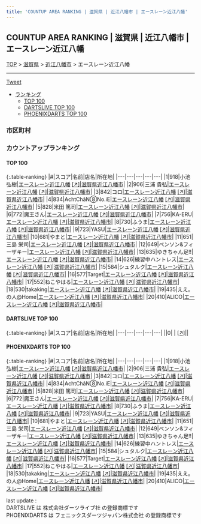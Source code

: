 ```yaml
---
title: 'COUNTUP AREA RANKING | 滋賀県 | 近江八幡市 | エースレーン近江八幡'
---
```

## COUNTUP AREA RANKING | 滋賀県 | 近江八幡市 | エースレーン近江八幡

[TOP](/darts/rank/) > [滋賀県](/darts/rank/滋賀県/) > [近江八幡市](/darts/rank/滋賀県/近江八幡市/) > エースレーン近江八幡

___

<a href="https://twitter.com/share?ref_src=twsrc%5Etfw" data-text="COUNTUP AREA RANKING | 滋賀県近江八幡市エースレーン近江八幡" class="twitter-share-button" data-hashtags="DARTSLIVE,PHOENIXDARTS,darts,ダーツ" data-show-count="false">Tweet</a>

* [ランキング](#カウントアップランキング)
    * [TOP 100](#top-100)
    * [DARTSLIVE TOP 100](#dartslive-top-100)
    * [PHOENIXDARTS TOP 100](#phoenixdarts-top-100)

### 市区町村

<ul>

</ul>

### カウントアップランキング

#### TOP 100



{:.table-ranking}
|#|スコア|名前|店名|所在地|
|---|---|---|---|---|
|1|918|<span class="rank-name-pd"><span class="pro-icon-pd"></span>小池 弘樹</span>|<a href="/darts/rank/shops/9526.html">エースレーン近江八幡</a> <a href="https://vs.phoenixdarts.com/jp/shop/shopDetailInfo/s_9526?s_seq=9526">[↗]</a>|<a href="/darts/rank/滋賀県/近江八幡市">滋賀県近江八幡市</a>|
|2|906|<span class="rank-name-pd"><span class="pro-icon-pd"></span>三浦 貴弘</span>|<a href="/darts/rank/shops/9526.html">エースレーン近江八幡</a> <a href="https://vs.phoenixdarts.com/jp/shop/shopDetailInfo/s_9526?s_seq=9526">[↗]</a>|<a href="/darts/rank/滋賀県/近江八幡市">滋賀県近江八幡市</a>|
|3|842|<span class="rank-name-pd">コロ</span>|<a href="/darts/rank/shops/9526.html">エースレーン近江八幡</a> <a href="https://vs.phoenixdarts.com/jp/shop/shopDetailInfo/s_9526?s_seq=9526">[↗]</a>|<a href="/darts/rank/滋賀県/近江八幡市">滋賀県近江八幡市</a>|
|4|834|<span class="rank-name-pd">AchtChâN⑧No.iE</span>|<a href="/darts/rank/shops/9526.html">エースレーン近江八幡</a> <a href="https://vs.phoenixdarts.com/jp/shop/shopDetailInfo/s_9526?s_seq=9526">[↗]</a>|<a href="/darts/rank/滋賀県/近江八幡市">滋賀県近江八幡市</a>|
|5|828|<span class="rank-name-pd"><span class="pro-icon-pd"></span>米田 篤司</span>|<a href="/darts/rank/shops/9526.html">エースレーン近江八幡</a> <a href="https://vs.phoenixdarts.com/jp/shop/shopDetailInfo/s_9526?s_seq=9526">[↗]</a>|<a href="/darts/rank/滋賀県/近江八幡市">滋賀県近江八幡市</a>|
|6|772|<span class="rank-name-pd">魔王さん</span>|<a href="/darts/rank/shops/9526.html">エースレーン近江八幡</a> <a href="https://vs.phoenixdarts.com/jp/shop/shopDetailInfo/s_9526?s_seq=9526">[↗]</a>|<a href="/darts/rank/滋賀県/近江八幡市">滋賀県近江八幡市</a>|
|7|756|<span class="rank-name-pd">KA-ERU</span>|<a href="/darts/rank/shops/9526.html">エースレーン近江八幡</a> <a href="https://vs.phoenixdarts.com/jp/shop/shopDetailInfo/s_9526?s_seq=9526">[↗]</a>|<a href="/darts/rank/滋賀県/近江八幡市">滋賀県近江八幡市</a>|
|8|730|<span class="rank-name-pd">ふうま</span>|<a href="/darts/rank/shops/9526.html">エースレーン近江八幡</a> <a href="https://vs.phoenixdarts.com/jp/shop/shopDetailInfo/s_9526?s_seq=9526">[↗]</a>|<a href="/darts/rank/滋賀県/近江八幡市">滋賀県近江八幡市</a>|
|9|723|<span class="rank-name-pd">YASU</span>|<a href="/darts/rank/shops/9526.html">エースレーン近江八幡</a> <a href="https://vs.phoenixdarts.com/jp/shop/shopDetailInfo/s_9526?s_seq=9526">[↗]</a>|<a href="/darts/rank/滋賀県/近江八幡市">滋賀県近江八幡市</a>|
|10|681|<span class="rank-name-pd">やまと</span>|<a href="/darts/rank/shops/9526.html">エースレーン近江八幡</a> <a href="https://vs.phoenixdarts.com/jp/shop/shopDetailInfo/s_9526?s_seq=9526">[↗]</a>|<a href="/darts/rank/滋賀県/近江八幡市">滋賀県近江八幡市</a>|
|11|651|<span class="rank-name-pd">三島 栄司</span>|<a href="/darts/rank/shops/9526.html">エースレーン近江八幡</a> <a href="https://vs.phoenixdarts.com/jp/shop/shopDetailInfo/s_9526?s_seq=9526">[↗]</a>|<a href="/darts/rank/滋賀県/近江八幡市">滋賀県近江八幡市</a>|
|12|649|<span class="rank-name-pd">ベンソン&amp;フィーザキー</span>|<a href="/darts/rank/shops/9526.html">エースレーン近江八幡</a> <a href="https://vs.phoenixdarts.com/jp/shop/shopDetailInfo/s_9526?s_seq=9526">[↗]</a>|<a href="/darts/rank/滋賀県/近江八幡市">滋賀県近江八幡市</a>|
|13|635|<span class="rank-name-pd">ゆきちゃん足‼</span>|<a href="/darts/rank/shops/9526.html">エースレーン近江八幡</a> <a href="https://vs.phoenixdarts.com/jp/shop/shopDetailInfo/s_9526?s_seq=9526">[↗]</a>|<a href="/darts/rank/滋賀県/近江八幡市">滋賀県近江八幡市</a>|
|14|626|<span class="rank-name-pd">練習中ハントレス</span>|<a href="/darts/rank/shops/9526.html">エースレーン近江八幡</a> <a href="https://vs.phoenixdarts.com/jp/shop/shopDetailInfo/s_9526?s_seq=9526">[↗]</a>|<a href="/darts/rank/滋賀県/近江八幡市">滋賀県近江八幡市</a>|
|15|584|<span class="rank-name-pd">シュタルク</span>|<a href="/darts/rank/shops/9526.html">エースレーン近江八幡</a> <a href="https://vs.phoenixdarts.com/jp/shop/shopDetailInfo/s_9526?s_seq=9526">[↗]</a>|<a href="/darts/rank/滋賀県/近江八幡市">滋賀県近江八幡市</a>|
|16|577|<span class="rank-name-pd">Target</span>|<a href="/darts/rank/shops/9526.html">エースレーン近江八幡</a> <a href="https://vs.phoenixdarts.com/jp/shop/shopDetailInfo/s_9526?s_seq=9526">[↗]</a>|<a href="/darts/rank/滋賀県/近江八幡市">滋賀県近江八幡市</a>|
|17|552|<span class="rank-name-pd">ねこやはる</span>|<a href="/darts/rank/shops/9526.html">エースレーン近江八幡</a> <a href="https://vs.phoenixdarts.com/jp/shop/shopDetailInfo/s_9526?s_seq=9526">[↗]</a>|<a href="/darts/rank/滋賀県/近江八幡市">滋賀県近江八幡市</a>|
|18|530|<span class="rank-name-pd">takaking</span>|<a href="/darts/rank/shops/9526.html">エースレーン近江八幡</a> <a href="https://vs.phoenixdarts.com/jp/shop/shopDetailInfo/s_9526?s_seq=9526">[↗]</a>|<a href="/darts/rank/滋賀県/近江八幡市">滋賀県近江八幡市</a>|
|19|435|<span class="rank-name-pd">ええ。の人@Home</span>|<a href="/darts/rank/shops/9526.html">エースレーン近江八幡</a> <a href="https://vs.phoenixdarts.com/jp/shop/shopDetailInfo/s_9526?s_seq=9526">[↗]</a>|<a href="/darts/rank/滋賀県/近江八幡市">滋賀県近江八幡市</a>|
|20|410|<span class="rank-name-pd">ALICO</span>|<a href="/darts/rank/shops/9526.html">エースレーン近江八幡</a> <a href="https://vs.phoenixdarts.com/jp/shop/shopDetailInfo/s_9526?s_seq=9526">[↗]</a>|<a href="/darts/rank/滋賀県/近江八幡市">滋賀県近江八幡市</a>|


#### DARTSLIVE TOP 100



{:.table-ranking}
|#|スコア|名前|店名|所在地|
|---|---|---|---|---|
||0|<span class="rank-name-dl"> </span>|<a href="/darts/rank/shops/.html"></a> <a href="">[↗]</a>|<a href="/darts/rank//"></a>|


#### PHOENIXDARTS TOP 100



{:.table-ranking}
|#|スコア|名前|店名|所在地|
|---|---|---|---|---|
|1|918|<span class="rank-name-pd"><span class="pro-icon-pd"></span>小池 弘樹</span>|<a href="/darts/rank/shops/9526.html">エースレーン近江八幡</a> <a href="https://vs.phoenixdarts.com/jp/shop/shopDetailInfo/s_9526?s_seq=9526">[↗]</a>|<a href="/darts/rank/滋賀県/近江八幡市">滋賀県近江八幡市</a>|
|2|906|<span class="rank-name-pd"><span class="pro-icon-pd"></span>三浦 貴弘</span>|<a href="/darts/rank/shops/9526.html">エースレーン近江八幡</a> <a href="https://vs.phoenixdarts.com/jp/shop/shopDetailInfo/s_9526?s_seq=9526">[↗]</a>|<a href="/darts/rank/滋賀県/近江八幡市">滋賀県近江八幡市</a>|
|3|842|<span class="rank-name-pd">コロ</span>|<a href="/darts/rank/shops/9526.html">エースレーン近江八幡</a> <a href="https://vs.phoenixdarts.com/jp/shop/shopDetailInfo/s_9526?s_seq=9526">[↗]</a>|<a href="/darts/rank/滋賀県/近江八幡市">滋賀県近江八幡市</a>|
|4|834|<span class="rank-name-pd">AchtChâN⑧No.iE</span>|<a href="/darts/rank/shops/9526.html">エースレーン近江八幡</a> <a href="https://vs.phoenixdarts.com/jp/shop/shopDetailInfo/s_9526?s_seq=9526">[↗]</a>|<a href="/darts/rank/滋賀県/近江八幡市">滋賀県近江八幡市</a>|
|5|828|<span class="rank-name-pd"><span class="pro-icon-pd"></span>米田 篤司</span>|<a href="/darts/rank/shops/9526.html">エースレーン近江八幡</a> <a href="https://vs.phoenixdarts.com/jp/shop/shopDetailInfo/s_9526?s_seq=9526">[↗]</a>|<a href="/darts/rank/滋賀県/近江八幡市">滋賀県近江八幡市</a>|
|6|772|<span class="rank-name-pd">魔王さん</span>|<a href="/darts/rank/shops/9526.html">エースレーン近江八幡</a> <a href="https://vs.phoenixdarts.com/jp/shop/shopDetailInfo/s_9526?s_seq=9526">[↗]</a>|<a href="/darts/rank/滋賀県/近江八幡市">滋賀県近江八幡市</a>|
|7|756|<span class="rank-name-pd">KA-ERU</span>|<a href="/darts/rank/shops/9526.html">エースレーン近江八幡</a> <a href="https://vs.phoenixdarts.com/jp/shop/shopDetailInfo/s_9526?s_seq=9526">[↗]</a>|<a href="/darts/rank/滋賀県/近江八幡市">滋賀県近江八幡市</a>|
|8|730|<span class="rank-name-pd">ふうま</span>|<a href="/darts/rank/shops/9526.html">エースレーン近江八幡</a> <a href="https://vs.phoenixdarts.com/jp/shop/shopDetailInfo/s_9526?s_seq=9526">[↗]</a>|<a href="/darts/rank/滋賀県/近江八幡市">滋賀県近江八幡市</a>|
|9|723|<span class="rank-name-pd">YASU</span>|<a href="/darts/rank/shops/9526.html">エースレーン近江八幡</a> <a href="https://vs.phoenixdarts.com/jp/shop/shopDetailInfo/s_9526?s_seq=9526">[↗]</a>|<a href="/darts/rank/滋賀県/近江八幡市">滋賀県近江八幡市</a>|
|10|681|<span class="rank-name-pd">やまと</span>|<a href="/darts/rank/shops/9526.html">エースレーン近江八幡</a> <a href="https://vs.phoenixdarts.com/jp/shop/shopDetailInfo/s_9526?s_seq=9526">[↗]</a>|<a href="/darts/rank/滋賀県/近江八幡市">滋賀県近江八幡市</a>|
|11|651|<span class="rank-name-pd">三島 栄司</span>|<a href="/darts/rank/shops/9526.html">エースレーン近江八幡</a> <a href="https://vs.phoenixdarts.com/jp/shop/shopDetailInfo/s_9526?s_seq=9526">[↗]</a>|<a href="/darts/rank/滋賀県/近江八幡市">滋賀県近江八幡市</a>|
|12|649|<span class="rank-name-pd">ベンソン&amp;フィーザキー</span>|<a href="/darts/rank/shops/9526.html">エースレーン近江八幡</a> <a href="https://vs.phoenixdarts.com/jp/shop/shopDetailInfo/s_9526?s_seq=9526">[↗]</a>|<a href="/darts/rank/滋賀県/近江八幡市">滋賀県近江八幡市</a>|
|13|635|<span class="rank-name-pd">ゆきちゃん足‼</span>|<a href="/darts/rank/shops/9526.html">エースレーン近江八幡</a> <a href="https://vs.phoenixdarts.com/jp/shop/shopDetailInfo/s_9526?s_seq=9526">[↗]</a>|<a href="/darts/rank/滋賀県/近江八幡市">滋賀県近江八幡市</a>|
|14|626|<span class="rank-name-pd">練習中ハントレス</span>|<a href="/darts/rank/shops/9526.html">エースレーン近江八幡</a> <a href="https://vs.phoenixdarts.com/jp/shop/shopDetailInfo/s_9526?s_seq=9526">[↗]</a>|<a href="/darts/rank/滋賀県/近江八幡市">滋賀県近江八幡市</a>|
|15|584|<span class="rank-name-pd">シュタルク</span>|<a href="/darts/rank/shops/9526.html">エースレーン近江八幡</a> <a href="https://vs.phoenixdarts.com/jp/shop/shopDetailInfo/s_9526?s_seq=9526">[↗]</a>|<a href="/darts/rank/滋賀県/近江八幡市">滋賀県近江八幡市</a>|
|16|577|<span class="rank-name-pd">Target</span>|<a href="/darts/rank/shops/9526.html">エースレーン近江八幡</a> <a href="https://vs.phoenixdarts.com/jp/shop/shopDetailInfo/s_9526?s_seq=9526">[↗]</a>|<a href="/darts/rank/滋賀県/近江八幡市">滋賀県近江八幡市</a>|
|17|552|<span class="rank-name-pd">ねこやはる</span>|<a href="/darts/rank/shops/9526.html">エースレーン近江八幡</a> <a href="https://vs.phoenixdarts.com/jp/shop/shopDetailInfo/s_9526?s_seq=9526">[↗]</a>|<a href="/darts/rank/滋賀県/近江八幡市">滋賀県近江八幡市</a>|
|18|530|<span class="rank-name-pd">takaking</span>|<a href="/darts/rank/shops/9526.html">エースレーン近江八幡</a> <a href="https://vs.phoenixdarts.com/jp/shop/shopDetailInfo/s_9526?s_seq=9526">[↗]</a>|<a href="/darts/rank/滋賀県/近江八幡市">滋賀県近江八幡市</a>|
|19|435|<span class="rank-name-pd">ええ。の人@Home</span>|<a href="/darts/rank/shops/9526.html">エースレーン近江八幡</a> <a href="https://vs.phoenixdarts.com/jp/shop/shopDetailInfo/s_9526?s_seq=9526">[↗]</a>|<a href="/darts/rank/滋賀県/近江八幡市">滋賀県近江八幡市</a>|
|20|410|<span class="rank-name-pd">ALICO</span>|<a href="/darts/rank/shops/9526.html">エースレーン近江八幡</a> <a href="https://vs.phoenixdarts.com/jp/shop/shopDetailInfo/s_9526?s_seq=9526">[↗]</a>|<a href="/darts/rank/滋賀県/近江八幡市">滋賀県近江八幡市</a>|


<div class="footer border-top border-gray-light mt-5 pt-3 text-right text-gray">
    last update : <span style="font-weight: italic" id="foot_last_modified"></span><br />
    DARTSLIVE は 株式会社ダーツライブ社 の登録商標です<br />
    PHOENIXDARTS は フェニックスダーツジャパン株式会社 の登録商標です<br />
</div>

<script src="https://cdnjs.cloudflare.com/ajax/libs/jquery.tablesorter/2.31.3/js/jquery.tablesorter.min.js" integrity="sha512-qzgd5cYSZcosqpzpn7zF2ZId8f/8CHmFKZ8j7mU4OUXTNRd5g+ZHBPsgKEwoqxCtdQvExE5LprwwPAgoicguNg==" crossorigin="anonymous" referrerpolicy="no-referrer"></script>
<link rel="stylesheet" href="https://cdnjs.cloudflare.com/ajax/libs/jquery.tablesorter/2.31.3/css/theme.default.min.css" integrity="sha512-wghhOJkjQX0Lh3NSWvNKeZ0ZpNn+SPVXX1Qyc9OCaogADktxrBiBdKGDoqVUOyhStvMBmJQ8ZdMHiR3wuEq8+w==" crossorigin="anonymous" referrerpolicy="no-referrer" />
<script>
$(function() {
    $(".table-ranking").tablesorter({sortList:[[0, 0]]});
    $("#foot_last_modified").text(formatDate(new Date(document.lastModified), 'yyyy-MM-dd HH:mm:ss'));
});
</script>

<script async src="https://platform.twitter.com/widgets.js" charset="utf-8"></script>
